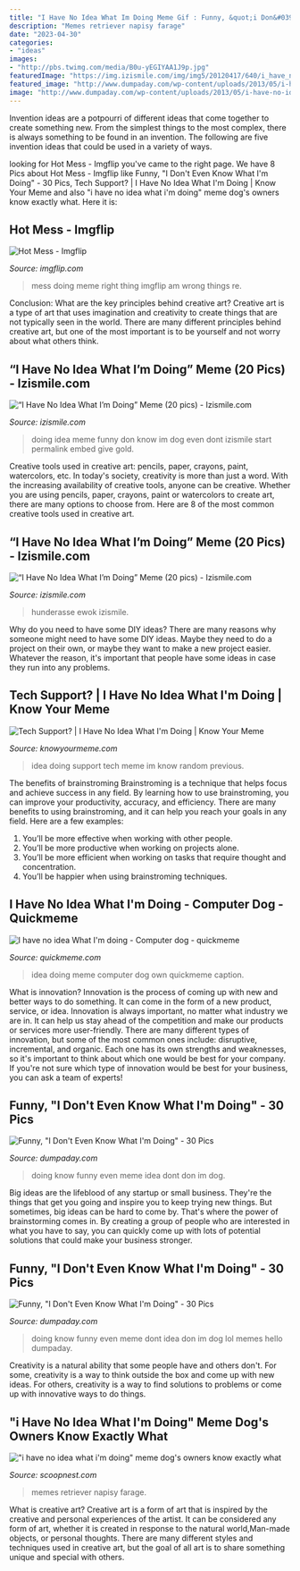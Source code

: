 ```yaml
---
title: "I Have No Idea What Im Doing Meme Gif : Funny, &quot;i Don&#039;t Even Know What I&#039;m Doing&quot;"
description: "Memes retriever napisy farage"
date: "2023-04-30"
categories:
- "ideas"
images:
- "http://pbs.twimg.com/media/B0u-yEGIYAA1J9p.jpg"
featuredImage: "https://img.izismile.com/img/img5/20120417/640/i_have_no_idea_what_im_doing_meme_640_20.jpg"
featured_image: "http://www.dumpaday.com/wp-content/uploads/2013/05/i-have-no-idea-what-Im-doing-meme-11.jpg"
image: "http://www.dumpaday.com/wp-content/uploads/2013/05/i-have-no-idea-what-Im-doing-meme-4.jpg"
---
```



Invention ideas are a potpourri of different ideas that come together to create something new. From the simplest things to the most complex, there is always something to be found in an invention. The following are five invention ideas that could be used in a variety of ways.

	

		
looking for Hot Mess - Imgflip you've came to the right page. We have 8 Pics about Hot Mess - Imgflip like Funny, &quot;I Don&#039;t Even Know What I&#039;m Doing&quot; - 30 Pics, Tech Support? | I Have No Idea What I&#039;m Doing | Know Your Meme and also &quot;i have no idea what i&#039;m doing&quot; meme dog&#039;s owners know exactly what. Here it is:
		
    
## Hot Mess - Imgflip

<img loading=lazy src="https://i.imgflip.com/1h1oxd.jpg" onerror="this.onerror=null;this.src='https://tse2.mm.bing.net/th?id=OIP.0CMVDwVd2cQ8zN6GPGm3awHaGF&amp;pid=15.1';" alt="Hot Mess - Imgflip">

_Source: imgflip.com_

>mess doing meme right thing imgflip am wrong things re. 

	

Conclusion: What are the key principles behind creative art?
Creative art is a type of art that uses imagination and creativity to create things that are not typically seen in the world. There are many different principles behind creative art, but one of the most important is to be yourself and not worry about what others think.

    
## “I Have No Idea What I’m Doing” Meme (20 Pics) - Izismile.com

<img loading=lazy src="https://img.izismile.com/img/img5/20120417/640/i_have_no_idea_what_im_doing_meme_640_13.jpg" onerror="this.onerror=null;this.src='https://tse1.mm.bing.net/th?id=OIP.uZHjjnByatJVmMsSD5XsbwHaFY&amp;pid=15.1';" alt="“I Have No Idea What I’m Doing” Meme (20 pics) - Izismile.com">

_Source: izismile.com_

>doing idea meme funny don know im dog even dont izismile start permalink embed give gold. 

	

Creative tools used in creative art: pencils, paper, crayons, paint, watercolors, etc.
In today's society, creativity is more than just a word. With the increasing availability of creative tools, anyone can be creative. Whether you are using pencils, paper, crayons, paint or watercolors to create art, there are many options to choose from. Here are 8 of the most common creative tools used in creative art.

    
## “I Have No Idea What I’m Doing” Meme (20 Pics) - Izismile.com

<img loading=lazy src="https://img.izismile.com/img/img5/20120417/640/i_have_no_idea_what_im_doing_meme_640_20.jpg" onerror="this.onerror=null;this.src='https://tse4.mm.bing.net/th?id=OIP.S5krkU6ww8k1ywVxauCFtQHaFT&amp;pid=15.1';" alt="“I Have No Idea What I’m Doing” Meme (20 pics) - Izismile.com">

_Source: izismile.com_

>hunderasse ewok izismile. 

	

Why do you need to have some DIY ideas?
There are many reasons why someone might need to have some DIY ideas. Maybe they need to do a project on their own, or maybe they want to make a new project easier. Whatever the reason, it's important that people have some ideas in case they run into any problems.

    
## Tech Support? | I Have No Idea What I&#039;m Doing | Know Your Meme

<img loading=lazy src="http://i0.kym-cdn.com/photos/images/newsfeed/000/234/142/196.jpg" onerror="this.onerror=null;this.src='https://tse3.mm.bing.net/th?id=OIP.Tw_gq-oe28h2K0inDLAOLwHaFj&amp;pid=15.1';" alt="Tech Support? | I Have No Idea What I&#039;m Doing | Know Your Meme">

_Source: knowyourmeme.com_

>idea doing support tech meme im know random previous. 

	

The benefits of brainstroming
Brainstroming is a technique that helps focus and achieve success in any field. By learning how to use brainstroming, you can improve your productivity, accuracy, and efficiency. There are many benefits to using brainstroming, and it can help you reach your goals in any field. Here are a few examples:
1. You’ll be more effective when working with other people.
2. You’ll be more productive when working on projects alone.
3. You’ll be more efficient when working on tasks that require thought and concentration.
4. You’ll be happier when using brainstroming techniques.

    
## I Have No Idea What I&#039;m Doing - Computer Dog - Quickmeme

<img loading=lazy src="http://s2.quickmeme.com/img/af/af83635580510dd86fb3cff88ee083eda660ebad357f9cf2fdc4ac06c2e60ee3.jpg" onerror="this.onerror=null;this.src='https://tse3.mm.bing.net/th?id=OIP.nn6moJdqlsxF6GBwbBoXOAHaFe&amp;pid=15.1';" alt="I have no idea What I&#039;m doing - Computer dog - quickmeme">

_Source: quickmeme.com_

>idea doing meme computer dog own quickmeme caption. 

	

What is innovation?
Innovation is the process of coming up with new and better ways to do something. It can come in the form of a new product, service, or idea. Innovation is always important, no matter what industry we are in. It can help us stay ahead of the competition and make our products or services more user-friendly.
There are many different types of innovation, but some of the most common ones include: disruptive, incremental, and organic. Each one has its own strengths and weaknesses, so it's important to think about which one would be best for your company. If you're not sure which type of innovation would be best for your business, you can ask a team of experts!

    
## Funny, &quot;I Don&#039;t Even Know What I&#039;m Doing&quot; - 30 Pics

<img loading=lazy src="http://www.dumpaday.com/wp-content/uploads/2013/05/i-have-no-idea-what-Im-doing-meme-11.jpg" onerror="this.onerror=null;this.src='https://tse2.mm.bing.net/th?id=OIP.q7wZD8SnuTGnIO8yvMINUwHaFv&amp;pid=15.1';" alt="Funny, &quot;I Don&#039;t Even Know What I&#039;m Doing&quot; - 30 Pics">

_Source: dumpaday.com_

>doing know funny even meme idea dont don im dog. 

	

Big ideas are the lifeblood of any startup or small business. They're the things that get you going and inspire you to keep trying new things. But sometimes, big ideas can be hard to come by. That's where the power of brainstorming comes in. By creating a group of people who are interested in what you have to say, you can quickly come up with lots of potential solutions that could make your business stronger.

    
## Funny, &quot;I Don&#039;t Even Know What I&#039;m Doing&quot; - 30 Pics

<img loading=lazy src="http://www.dumpaday.com/wp-content/uploads/2013/05/i-have-no-idea-what-Im-doing-meme-4.jpg" onerror="this.onerror=null;this.src='https://tse3.mm.bing.net/th?id=OIP.OaXXhaw9KGLZL79oCppjYQHaFB&amp;pid=15.1';" alt="Funny, &quot;I Don&#039;t Even Know What I&#039;m Doing&quot; - 30 Pics">

_Source: dumpaday.com_

>doing know funny even meme dont idea don im dog lol memes hello dumpaday. 

	

Creativity is a natural ability that some people have and others don't. For some, creativity is a way to think outside the box and come up with new ideas. For others, creativity is a way to find solutions to problems or come up with innovative ways to do things.

    
## &quot;i Have No Idea What I&#039;m Doing&quot; Meme Dog&#039;s Owners Know Exactly What

<img loading=lazy src="http://pbs.twimg.com/media/B0u-yEGIYAA1J9p.jpg" onerror="this.onerror=null;this.src='https://tse4.mm.bing.net/th?id=OIP.DASaGrk0TXHxsFOJD1UEAgHaDt&amp;pid=15.1';" alt="&quot;i have no idea what i&#039;m doing&quot; meme dog&#039;s owners know exactly what">

_Source: scoopnest.com_

>memes retriever napisy farage. 

	

What is creative art?
Creative art is a form of art that is inspired by the creative and personal experiences of the artist. It can be considered any form of art, whether it is created in response to the natural world,Man-made objects, or personal thoughts. There are many different styles and techniques used in creative art, but the goal of all art is to share something unique and special with others.


